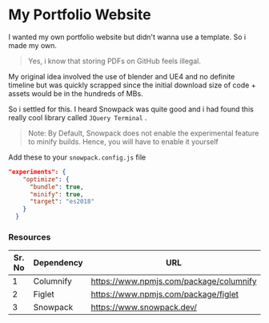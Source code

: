 # My Portfolio Website

I wanted my own portfolio website but didn't wanna use a template. So i made my own.

> Yes, i know that storing PDFs on GitHub feels illegal.

My original idea involved the use of blender and UE4 and no definite timeline but was quickly scrapped since the initial download size of code + assets would be in the hundreds of MBs.

So i settled for this. I heard Snowpack was quite good and i had found this really cool library called ``JQuery Terminal`` .

> Note: By Default, Snowpack does not enable the experimental feature to minify builds. Hence, you will have to enable it yourself

Add these to your `snowpack.config.js` file

```json
"experiments": {
    "optimize": {
      "bundle": true,
      "minify": true,
      "target": "es2018"
    }
  }
```

### Resources 

| Sr. No | Dependency | URL                                     |
|--------|------------|-----------------------------------------|
| 1      | Columnify  | https://www.npmjs.com/package/columnify |
| 2      | Figlet     | https://www.npmjs.com/package/figlet    |
| 3      | Snowpack   | https://www.snowpack.dev/               |

